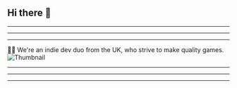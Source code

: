 ## Hi there 👋

---
---
---

👩‍💻 We're an indie dev duo from the UK, who strive to make quality games.
![Thumbnail](https://user-images.githubusercontent.com/57713809/165804892-c8ed3ca5-cac0-4938-badd-35da94ecb1f7.png)

---
---
---

<!--

**Here are some ideas to get you started:**

🙋‍♀️ A short introduction - what is your organization all about?
🌈 Contribution guidelines - how can the community get involved?
👩‍💻 Useful resources - where can the community find your docs? Is there anything else the community should know?
🍿 Fun facts - what does your team eat for breakfast?
🧙 Remember, you can do mighty things with the power of [Markdown](https://docs.github.com/github/writing-on-github/getting-started-with-writing-and-formatting-on-github/basic-writing-and-formatting-syntax)
-->
